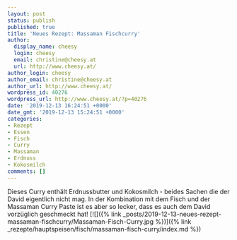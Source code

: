 ```yaml
---
layout: post
status: publish
published: true
title: 'Neues Rezept: Massaman Fischcurry'
author:
  display_name: cheesy
  login: cheesy
  email: christine@cheesy.at
  url: http://www.cheesy.at/
author_login: cheesy
author_email: christine@cheesy.at
author_url: http://www.cheesy.at/
wordpress_id: 40276
wordpress_url: http://www.cheesy.at/?p=40276
date: '2019-12-13 16:24:51 +0000'
date_gmt: '2019-12-13 15:24:51 +0000'
categories:
- Rezept
- Essen
- Fisch
- Curry
- Massaman
- Erdnuss
- Kokosmilch
comments: []
---
```

Dieses Curry enthält Erdnussbutter und Kokosmilch - beides Sachen die der David eigentlich nicht mag. In der Kombination mit dem Fisch und der Massaman Curry Paste ist es aber so lecker, dass es auch dem David vorzüglich geschmeckt hat!
[![]({% link _posts/2019-12-13-neues-rezept-massaman-fischcurry/Massaman-Fisch-Curry.jpg %})]({% link _rezepte/hauptspeisen/fisch/massaman-fisch-curry/index.md %})
